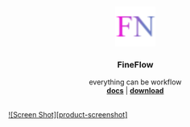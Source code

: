<!-- PROJECT LOGO -->
<br />
<div align="center">
  <a href="https://github.com/fineplus/fineflow">
    <img src="public/logo.png" alt="Logo" width="80" height="80">
  </a>

<h3 align="center">FineFlow</h3>

  <p align="center">
    everything can be workflow
    <br />
    <a href="https://github.com/othneildrew/Best-README-Template"><strong>docs</strong></a>
    <a>|</a>
    <a href="https://github.com/othneildrew/Best-README-Template"><strong>download</strong></a>
    <br />
    <br />
  </p>
</div>




[![Screen Shot][product-screenshot]](https://fineplus.github.io/fineflow-home/demo2.png)




